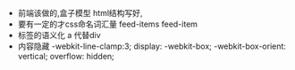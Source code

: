 - 前端该做的,盒子模型
  html结构写好,
- 要有一定的才css命名词汇量
  feed-items feed-item  
- 标签的语义化
a 代替div 
- 内容隐藏
 -webkit-line-clamp:3;
            display: -webkit-box;
            -webkit-box-orient: vertical;
            overflow: hidden;